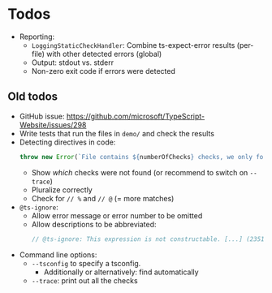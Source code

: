 # Todos

* Reporting:
  * `LoggingStaticCheckHandler`: Combine ts-expect-error results (per-file) with other detected errors (global)
  * Output: stdout vs. stderr
  * Non-zero exit code if errors were detected





## Old todos

* GitHub issue: https://github.com/microsoft/TypeScript-Website/issues/298
* Write tests that run the files in `demo/` and check the results
* Detecting directives in code:
  ```ts
  throw new Error(`File contains ${numberOfChecks} checks, we only found ${fileSuccessCount+fileFailureCount} check(s)`);
  ```
  * Show *which* checks were not found (or recommend to switch on `--trace`)
  * Pluralize correctly
  * Check for `// %` and `// @` (= more matches)
* `@ts-ignore`:
  * Allow error message or error number to be omitted
  * Allow descriptions to be abbreviated:
    ```ts
    // @ts-ignore: This expression is not constructable. [...] (2351)
    ```
* Command line options:
  * `--tsconfig` to specify a tsconfig.
    * Additionally or alternatively: find automatically
  * `--trace`: print out all the checks
